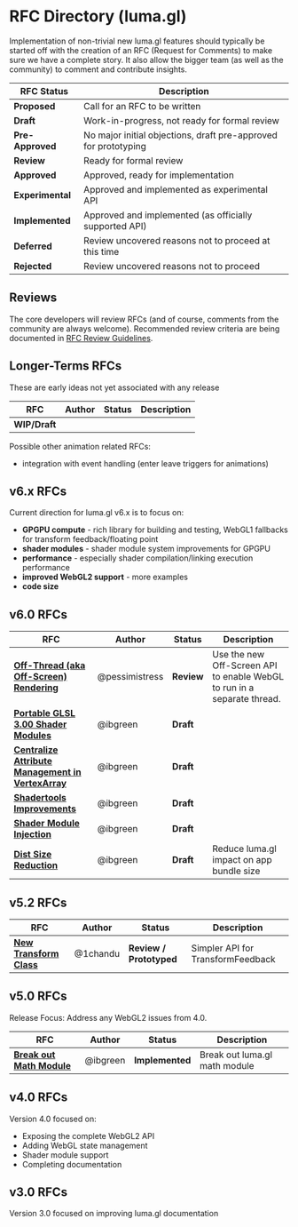 # RFC Directory (luma.gl)

Implementation of non-trivial new luma.gl features should typically be started off with the creation of an RFC (Request for Comments) to make sure we have a complete story. It also allow the bigger team (as well as the community) to comment and contribute insights.

| RFC Status       | Description |
| ---              | --- |
| **Proposed**     | Call for an RFC to be written |
| **Draft**        | Work-in-progress, not ready for formal review |
| **Pre-Approved** | No major initial objections, draft pre-approved for prototyping |
| **Review**       | Ready for formal review |
| **Approved**     | Approved, ready for implementation |
| **Experimental** | Approved and implemented as experimental API |
| **Implemented**  | Approved and implemented (as officially supported API) |
| **Deferred**     | Review uncovered reasons not to proceed at this time |
| **Rejected**     | Review uncovered reasons not to proceed |

## Reviews

The core developers will review RFCs (and of course, comments from the community are always welcome). Recommended review criteria are being documented in [RFC Review Guidelines](../common/RFC-REVIEW-GUIDELINES.md).

## Longer-Terms RFCs

These are early ideas not yet associated with any release

| RFC | Author | Status | Description |
| --- | --- | --- | --- |
| **WIP/Draft** | | | |

Possible other animation related RFCs:
- integration with event handling (enter leave triggers for animations)


## v6.x RFCs

Current direction for luma.gl v6.x is to focus on:

* **GPGPU compute** - rich library for building and testing, WebGL1 fallbacks for transform feedback/floating point
* **shader modules** - shader module system improvements for GPGPU
* **performance** - especially shader compilation/linking execution performance
* **improved WebGL2 support** - more examples
* **code size**


## v6.0 RFCs

| RFC | Author | Status | Description |
| --- | ---    | ---    | ---         |
| [**Off-Thread (aka Off-Screen) Rendering**](v6.0/offscreen-render-rfc.md) | @pessimistress | **Review** | Use the new Off-Screen API to enable WebGL to run in a separate thread. |
| [**Portable GLSL 3.00 Shader Modules**](v6.0/vertex-array-attributes-rfc.md) | @ibgreen | **Draft** | |
| [**Centralize Attribute Management in VertexArray**](v6.0/portable-glsl-300-rfc.md) | @ibgreen | **Draft** | |
| [**Shadertools Improvements**](v6.0/shadertools-improvement-rfc.md) | @ibgreen | **Draft** | |
| [**Shader Module Injection**](v6.0/shader-module-injection-rfc.md) | @ibgreen | **Draft** | |
| [**Dist Size Reduction**](v6.0/reduce-distribution-size-rfc.md) | @ibgreen | **Draft** | Reduce luma.gl impact on app bundle size |


## v5.2 RFCs

| RFC | Author | Status | Description |
| --- | ---    | ---    | ---         |
| [**New Transform Class**](v5.2/enhanced-transform-feedback-api.md) | @1chandu | **Review / Prototyped** | Simpler API for TransformFeedback |


## v5.0 RFCs

Release Focus: Address any WebGL2 issues from 4.0.

| RFC | Author | Status | Description |
| --- | ---    | ---    | ---         |
| [**Break out Math Module**](v5.0/break-out-math-module-rfc.md) | @ibgreen | **Implemented** | Break out luma.gl math module |


## v4.0 RFCs

Version 4.0 focused on:
* Exposing the complete WebGL2 API
* Adding WebGL state management
* Shader module support
* Completing documentation


## v3.0 RFCs

Version 3.0 focused on improving luma.gl documentation
